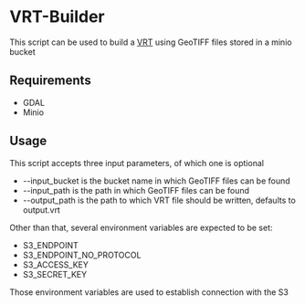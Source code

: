# VRT-Builder
This script can be used to build a [VRT](https://gdal.org/drivers/vector/vrt.html) using GeoTIFF files stored 
in a minio bucket

## Requirements
* GDAL
* Minio

## Usage
This script accepts three input parameters, of which one is optional
* --input_bucket is the bucket name in which GeoTIFF files can be found
* --input_path is the path in which GeoTIFF files can be found
* --output_path is the path to which VRT file should be written, defaults to output.vrt

Other than that, several environment variables are expected to be set:
* S3_ENDPOINT
* S3_ENDPOINT_NO_PROTOCOL
* S3_ACCESS_KEY
* S3_SECRET_KEY

Those environment variables are used to establish connection with the S3